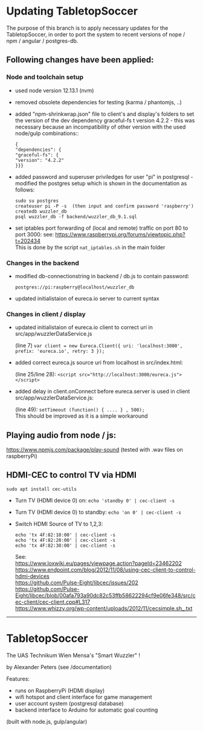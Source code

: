 # Updating TabletopSoccer

The purpose of this branch is to apply necessary updates for the TabletopSoccer, in order to port the system to recent versions of nope / npm / angular / postgres-db.

## Following changes have been applied:

### Node and toolchain setup 

- used node version 12.13.1 (nvm)
- removed obsolete dependencies for testing (karma / phantomjs, ..)
- added "npm-shrinkwrap.json" file to client's and display's folders to set the version of the dev dependency graceful-fs t version 4.2.2 - this was necessary because an incompatibility of other version with the used node/gulp combinations::

   ```
   {  
   "dependencies": {  
   "graceful-fs": {  
   "version": "4.2.2"  
   }}}  
   ```


- added password and superuser priviledges for user "pi" in postgresql - 
  modified the postgres setup which is shown in the documentation as follows:

   ```
   sudo su postgres  
   createuser pi -P -s  (then input and confirm password 'raspberry')
   createdb wuzzler_db  
   psql wuzzler_db -f backend/wuzzler_db_9.1.sql  
   ```

- set iptables port forwarding of (local and remote) traffic on port 80 to port 3000:
   see: https://www.raspberrypi.org/forums/viewtopic.php?t=202434  
   This is done by the script `nat_iptables.sh` in the main folder


### Changes in the backend

- modified db-connectionstring in backend / db.js to contain password:

   `postgres://pi:raspberry@localhost/wuzzler_db`

- updated initialistaion of eureca.io server to current syntax

### Changes in client / display

- updated initialistaion of eureca.io client to correct uri in src/app/wuzzlerDataService.js

   (line 7) `var client = new Eureca.Client({ uri: 'localhost:3000', prefix: 'eureca.io', retry: 3 });`
   
- added correct eureca.js source uri from localhost in src/index.html: 

   (line 25/line 28): `<script src="http://localhost:3000/eureca.js"></script>`

- added delay in client.onConnect before eureca.server is used in client src/app/wuzzlerDataService.js: 

   (line 49): `setTimeout (function() { .... } , 500);`  
   This should be improved as it is a simple workaround 



## Playing audio from node / js:

https://www.npmjs.com/package/play-sound
(tested with .wav files on raspberryPi)


## HDMI-CEC to control TV via HDMI 

`sudo apt install cec-utils`

- Turn TV (HDMI device 0) on: `echo 'standby 0' | cec-client -s`
- Turn TV (HDMI device 0) to standby: `echo 'on 0' | cec-client -s`
- Switch HDMI Source of TV to 1,2,3:

   ```
   echo 'tx 4F:82:10:00' | cec-client -s  
   echo 'tx 4F:82:20:00' | cec-client -s  
   echo 'tx 4F:82:30:00' | cec-client -s  
   ```

  See:  
  https://www.loxwiki.eu/pages/viewpage.action?pageId=23462202  
  https://www.endpoint.com/blog/2012/11/08/using-cec-client-to-control-hdmi-devices  
  https://github.com/Pulse-Eight/libcec/issues/202  
  https://github.com/Pulse-Eight/libcec/blob/00afa793a90dc82c53ffb58622294cf9e06fe348/src/cec-client/cec-client.cpp#L317  
  https://www.whizzy.org/wp-content/uploads/2012/11/cecsimple.sh_.txt  



---



# TabletopSoccer

The UAS Technikum Wien Mensa's "Smart Wuzzler" !

by Alexander Peters (see /documentation)


Features:
* runs on RaspberryPi (HDMI display)
* wifi hotspot and client interface for game management
* user account system (postgresql database)
* backend interface to Arduino for automatic goal counting

(built with node.js, gulp/angular) 